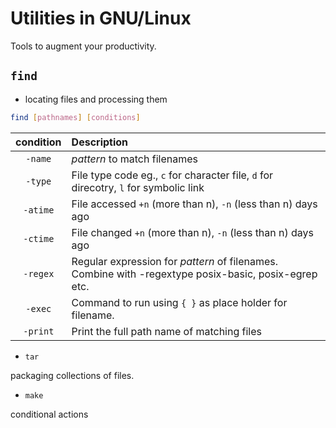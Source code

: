# Utilities in GNU/Linux

Tools to augment your productivity.

## ` find `

* locating files and processing them

```bash
find [pathnames] [conditions]
```

| condition | Description |
| :-------: | :------- |
| ` -name `   | *pattern* to match filenames |
| ` -type `   | File type code eg., ` c ` for character file, ` d ` for direcotry, ` l ` for symbolic link 
| ` -atime `  | File accessed ` +n ` (more than n), ` -n ` (less than n) days ago |
| ` -ctime `  | File changed ` +n ` (more than n), ` -n ` (less than n) days ago  |
| ` -regex `  | Regular expression for *pattern* of filenames. Combine with -regextype posix-basic, posix-egrep etc. |
| ` -exec `   | Command to run using ` { } ` as place holder for filename. |
| ` -print `  | Print the full path name of matching files |


* `tar`

packaging collections of files.

* `make`

conditional actions

 